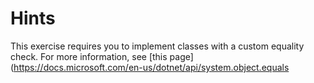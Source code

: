 # Hints

This exercise requires you to implement classes with a custom equality check. For more information, see [this page](https://docs.microsoft.com/en-us/dotnet/api/system.object.equals
